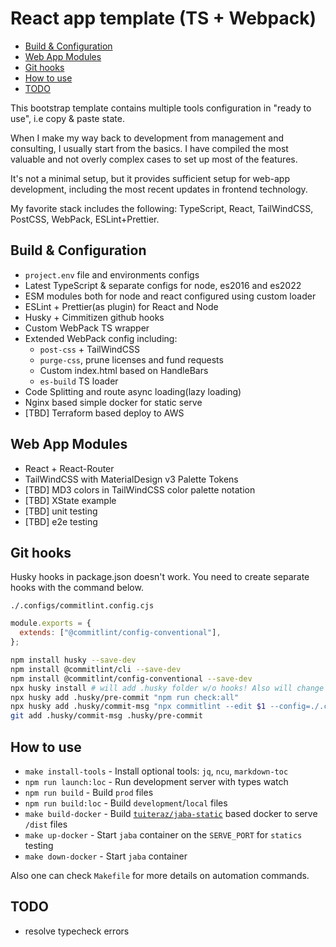 # React app template (TS + Webpack)

- [Build & Configuration](#build--configuration)
- [Web App Modules](#web-app-modules)
- [Git hooks](#git-hooks)
- [How to use](#how-to-use)
- [TODO](#todo)

This bootstrap template contains multiple tools configuration in "ready to use", i.e copy & paste state.

When I make my way back to development from management and consulting, I usually start from the basics. I have compiled the most valuable and not overly complex cases to set up most of the features.

It's not a minimal setup, but it provides sufficient setup for web-app development, including the most recent updates in frontend technology.

My favorite stack includes the following: TypeScript, React, TailWindCSS, PostCSS, WebPack, ESLint+Prettier.

## Build & Configuration

- `project.env` file and environments configs
- Latest TypeScript & separate configs for node, es2016 and es2022
- ESM modules both for node and react configured using custom loader
- ESLint + Prettier(as plugin) for React and Node
- Husky + Cimmitizen github hooks
- Custom WebPack TS wrapper
- Extended WebPack config including:
  - `post-css` + TailWindCSS
  - `purge-css`, prune licenses and fund requests
  - Custom index.html based on HandleBars
  - `es-build` TS loader
- Code Splitting and route async loading(lazy loading)
- Nginx based simple docker for static serve
- [TBD] Terraform based deploy to AWS

## Web App Modules

- React + React-Router
- TailWindCSS with MaterialDesign v3 Palette Tokens
- [TBD] MD3 colors in TailWindCSS color palette notation
- [TBD] XState example
- [TBD] unit testing
- [TBD] e2e testing

## Git hooks

Husky hooks in package.json doesn't work. You need to create separate hooks with the command below.

`./.configs/commitlint.config.cjs`

```js
module.exports = {
  extends: ["@commitlint/config-conventional"],
};
```

```bash
npm install husky --save-dev
npm install @commitlint/cli --save-dev
npm install @commitlint/config-conventional --save-dev
npx husky install # will add .husky folder w/o hooks! Also will change global git config hooksPath -> .husky
npx husky add .husky/pre-commit "npm run check:all"
npx husky add .husky/commit-msg "npx commitlint --edit $1 --config=./.configs/commitlint.config.cjs"git add .husky/commit-msg
git add .husky/commit-msg .husky/pre-commit
```

## How to use

- `make install-tools` - Install optional tools: `jq`, `ncu`, `markdown-toc`
- `npm run launch:loc` - Run development server with types watch
- `npm run build` - Build `prod` files
- `npm run build:loc` - Build `development`/`local` files
- `make build-docker` - Build [`tuiteraz/jaba-static`](https://github.com/oleksii-honchar/jaba) based docker to serve `/dist` files
- `make up-docker` - Start `jaba` container on the `SERVE_PORT` for `statics` testing
- `make down-docker` - Start `jaba` container

Also one can check `Makefile` for more details on automation commands.

## TODO

- resolve typecheck errors
